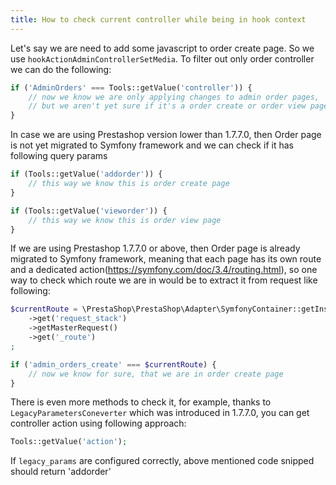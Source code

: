 ```yaml
---
title: How to check current controller while being in hook context
---
```


Let's say we are need to add some javascript to order create page. So we use `hookActionAdminControllerSetMedia`.
To filter out only order controller we can do the following:
```php
if ('AdminOrders' === Tools::getValue('controller')) {
    // now we know we are only applying changes to admin order pages,
    // but we aren't yet sure if it's a order create or order view page
}
```

In case we are using Prestashop version lower than 1.7.7.0, then Order page is not yet migrated to Symfony framework
and we can check if it has following query params
```php
if (Tools::getValue('addorder')) {
    // this way we know this is order create page
}

if (Tools::getValue('vieworder')) {
    // this way we know this is order view page
}
```

If we are using Prestashop 1.7.7.0 or above, then Order page is already migrated to Symfony framework,
meaning that each page has its own route and a dedicated action(https://symfony.com/doc/3.4/routing.html),
so one way to check which route we are in would be to extract it from request like following:
```php
$currentRoute = \PrestaShop\PrestaShop\Adapter\SymfonyContainer::getInstance()
    ->get('request_stack')
    ->getMasterRequest()
    ->get('_route')
;

if ('admin_orders_create' === $currentRoute) {
    // now we know for sure, that we are in order create page
}
```

There is even more methods to check it, for example, thanks to `LegacyParametersConeverter` which was introduced in 1.7.7.0,
you can get controller action using following approach:
```php
Tools::getValue('action');
```
If `legacy_params` are configured correctly, above mentioned code snipped should return 'addorder'
